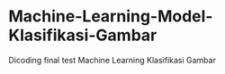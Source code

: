 # Machine-Learning-Model-Klasifikasi-Gambar
Dicoding final test Machine Learning Klasifikasi Gambar
